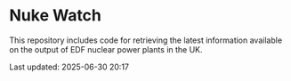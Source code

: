 # Nuke Watch

This repository includes code for retrieving the latest information available on the output of EDF nuclear power plants in the UK.

Last updated: 2025-06-30 20:17